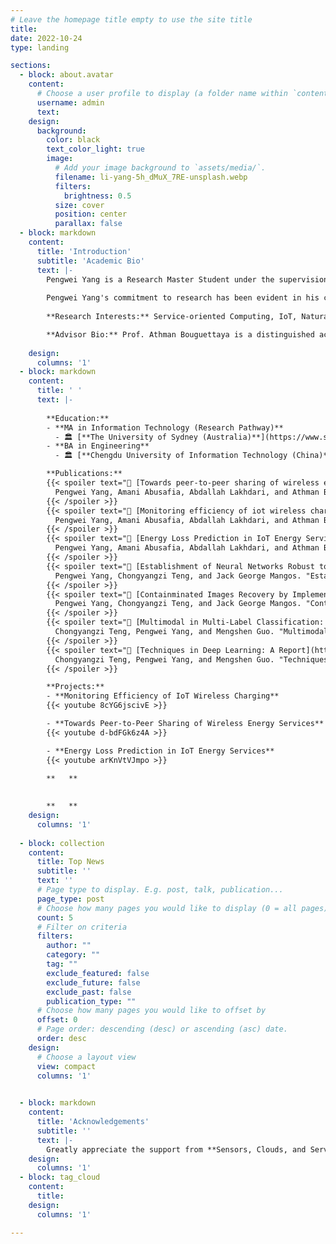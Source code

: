```yaml
---
# Leave the homepage title empty to use the site title
title:
date: 2022-10-24
type: landing

sections:
  - block: about.avatar
    content:
      # Choose a user profile to display (a folder name within `content/authors/`)
      username: admin
      text: 
    design:
      background:
        color: black
        text_color_light: true
        image:
          # Add your image background to `assets/media/`.
          filename: li-yang-5h_dMuX_7RE-unsplash.webp
          filters:
            brightness: 0.5
          size: cover
          position: center
          parallax: false
  - block: markdown
    content:
      title: 'Introduction'
      subtitle: 'Academic Bio'
      text: |-
        Pengwei Yang is a Research Master Student under the supervision of Prof. Athman Bouguettaya in the School of Computer Science at the University of Sydney, with a strong interdisciplinary background in Computer Science and Electronic Information Science. As a researcher in the Sensors, Clouds, and Services Lab at the University of Sydney, Pengwei's work explores various facets of computer science, including Crowdsourcing, Service Computing, Deep Learning, and Trustworthy Machine Learning. 
        
        Pengwei Yang's commitment to research has been evident in his contributions to the field. He has successfully published a demo paper at the International Conference on Service-Oriented Computing (ICSOC, Core A) and another demo paper at the IEEE International Conference on Pervasive Computing and Communications (PerCom, Core A*). Furthermore, Pengwei has a full research paper accepted by the IEEE International Conference on Web Services (ICWS, Core A), which is a significant achievement in his field of research. He is currently planning to expand upon his research and submit an extended version to the IEEE Transactions on Services Computing (TSC), a prestigious journal in the area of service computing. Pengwei Yang's academic journey reflects his passion for computer science and a dedication to making an impact in his field.
        
        **Research Interests:** Service-oriented Computing, IoT, Natural Language Processing, Deep Learning, Trustworthy Machine Learning

        **Advisor Bio:** Prof. Athman Bouguettaya is a distinguished academic in the field of computer science. He is Professor and former Head of School of Computer Science at The University of Sydney, NSW, Australia. His impressive accomplishments as a scholar and researcher have garnered him various prestigious awards and designations, such as IEEE Fellow, IEEE Computer Society Distinguished Scientist, ACM Distinguished Scientist, ACM Distinguished Speaker, and WISE Fellow. He is serving as the Vice-Chair of the 2023 IEEE Computer Society Fellow Evaluating Committee.
        
    design:
      columns: '1'
  - block: markdown
    content:
      title: ' '
      text: |-
    
        **Education:**
        - **MA in Information Technology (Research Pathway)**
          - 🏛 [**The University of Sydney (Australia)**](https://www.sydney.edu.au/)
        - **BA in Engineering**
          - 🏛 [**Chengdu University of Information Technology (China)**](https://open.ieee.org/partners/chengdu-university-of-information-technology/)

        **Publications:**
        {{< spoiler text="📄 [Towards peer-to-peer sharing of wireless energy services](https://link.springer.com/chapter/10.1007/978-3-031-26507-5_38)" >}}
          Pengwei Yang, Amani Abusafia, Abdallah Lakhdari, and Athman Bouguettaya. "Towards peer-to-peer sharing of wireless energy services." *International Conference on Service-Oriented Computing*. Cham: Springer Nature Switzerland, 2022.
        {{< /spoiler >}}
        {{< spoiler text="📄 [Monitoring efficiency of iot wireless charging](https://ieeexplore.ieee.org/abstract/document/10150276)" >}}
          Pengwei Yang, Amani Abusafia, Abdallah Lakhdari, and Athman Bouguettaya. "Monitoring efficiency of iot wireless charging." *2023 IEEE International Conference on Pervasive Computing and Communications Workshops and other Affiliated Events (PerCom Workshops)*. IEEE, 2023.
        {{< /spoiler >}}
        {{< spoiler text="📄 [Energy Loss Prediction in IoT Energy Services](https://arxiv.org/abs/2305.10238)" >}}
          Pengwei Yang, Amani Abusafia, Abdallah Lakhdari, and Athman Bouguettaya. "Energy Loss Prediction in IoT Energy Services." *2023 IEEE International Conference on Web Services (ICWS)*. IEEE, 2023.
        {{< /spoiler >}}
        {{< spoiler text="📄 [Establishment of Neural Networks Robust to Label Noise](https://arxiv.org/abs/2211.15279v3)" >}}
          Pengwei Yang, Chongyangzi Teng, and Jack George Mangos. "Establishment of Neural Networks Robust to Label Noise." *arXiv preprint arXiv:2211.15279* (2022).
        {{< /spoiler >}}
        {{< spoiler text="📄 [Containminated Images Recovery by Implementing Non-negative Matrix Factorisation](https://arxiv.org/abs/2211.04247v4)" >}}
          Pengwei Yang, Chongyangzi Teng, and Jack George Mangos. "Containminated Images Recovery by Implementing Non-negative Matrix Factorisation." *arXiv preprint arXiv:2211.04247* (2022).
        {{< /spoiler >}}
        {{< spoiler text="📄 [Multimodal in Multi-Label Classification: A Report](https://www.researchgate.net/publication/371473901_Multimodal_in_Multi-Label_Classification_A_Report)" >}}
          Chongyangzi Teng, Pengwei Yang, and Mengshen Guo. "Multimodal in Multi-Label Classification: A Report."
        {{< /spoiler >}}
        {{< spoiler text="📄 [Techniques in Deep Learning: A Report](https://www.researchgate.net/publication/370277982_Techniques_in_Deep_Learning_A_Report)" >}}
          Chongyangzi Teng, Pengwei Yang, and Mengshen Guo. "Techniques in Deep Learning: A Report."
        {{< /spoiler >}}

        **Projects:**
        - **Monitoring Efficiency of IoT Wireless Charging**
        {{< youtube 8cYG6jscivE >}}

        - **Towards Peer-to-Peer Sharing of Wireless Energy Services**
        {{< youtube d-bdFGk6z4A >}}

        - **Energy Loss Prediction in IoT Energy Services**
        {{< youtube arKnVtVJmpo >}}
    
        **   **

        
        **   ** 
    design:
      columns: '1'
  
  - block: collection
    content:
      title: Top News
      subtitle: ''
      text: ''
      # Page type to display. E.g. post, talk, publication...
      page_type: post
      # Choose how many pages you would like to display (0 = all pages)
      count: 5
      # Filter on criteria
      filters:
        author: ""
        category: ""
        tag: ""
        exclude_featured: false
        exclude_future: false
        exclude_past: false
        publication_type: ""
      # Choose how many pages you would like to offset by
      offset: 0
      # Page order: descending (desc) or ascending (asc) date.
      order: desc
    design:
      # Choose a layout view
      view: compact
      columns: '1'

          
  - block: markdown
    content:
      title: 'Acknowledgements'
      subtitle: ''
      text: |-
        Greatly appreciate the support from **Sensors, Clouds, and Services Lab**, **Australian Research Council**, **IEEE Computer Society**, and **Commonwealth Scientific and Industrial Research Organisation**. The statements made herein are solely the responsibility of the author.       
    design:
      columns: '1'
  - block: tag_cloud
    content:
      title: 
    design:
      columns: '1'

---
```

